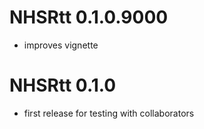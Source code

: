 # NHSRtt 0.1.0.9000

* improves vignette


# NHSRtt 0.1.0

* first release for testing with collaborators

